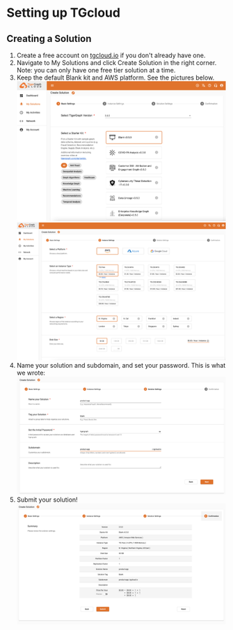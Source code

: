 # Setting up TGcloud 

## Creating a Solution
1. Create a free account on [tgcloud.io](https://tgcloud.io/) if you don't already have one. 
2. Navigate to My Solutions and click Create Solution in the right corner. Note: you can only have one free tier solution at a time. 
3. Keep the default Blank kit and AWS platform. See the pictures below. 
![Blank kit](../img/tgcloud1.png)
![Default Settings](../img/tgcloud2.png)
4. Name your solution and subdomain, and set your password. This is what we wrote:
![Name Solution](../img/tgcloud3.png)
5. Submit your solution!
![Submit Solution](../img/tgcloud4.png)
